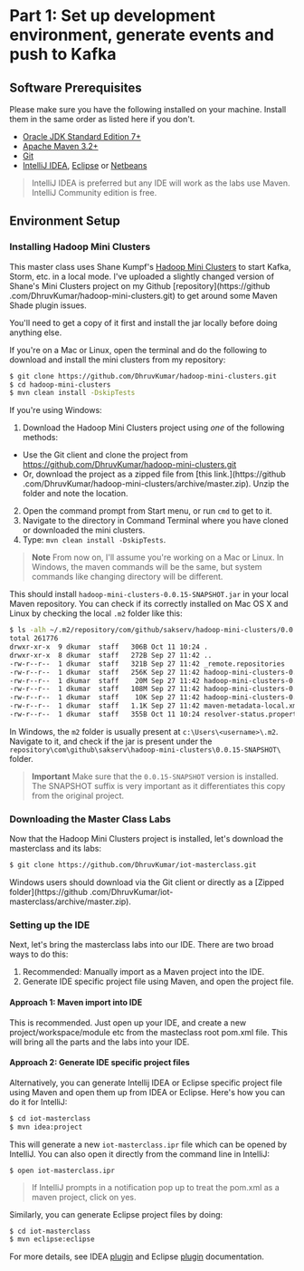 # Part 1: Set up development environment, generate events and push to Kafka

## Software Prerequisites 

Please make sure you have the following installed on your machine. Install them in the same order as listed here if you 
don't.

  * [Oracle JDK Standard Edition 7+](http://www.oracle.com/technetwork/java/javase/downloads/index.html)
  * [Apache Maven 3.2+](https://maven.apache.org/download.cgi)
  * [Git](https://git-scm.com/downloads)
  * [IntelliJ IDEA](https://www.jetbrains.com/idea/download/), [Eclipse](https://eclipse.org/downloads/) or [Netbeans](https://netbeans.org/downloads/)
  
> IntelliJ IDEA is preferred but any IDE will work as the labs use Maven. IntelliJ Community edition is free. 

## Environment Setup

### Installing Hadoop Mini Clusters
 
This master class uses Shane Kumpf's [Hadoop Mini Clusters](https://github.com/sakserv/hadoop-mini-clusters) to start Kafka, Storm, etc. in a local mode. I've 
uploaded a slightly changed version of Shane's Mini Clusters project on my Github [repository](https://github
.com/DhruvKumar/hadoop-mini-clusters.git) to get around some Maven Shade plugin issues.
 
You'll need to get a copy of it first and install the jar locally before doing anything else. 

If you're on a Mac or Linux, open the terminal and do the following to download and install the mini clusters from my
 repository:

```bash
$ git clone https://github.com/DhruvKumar/hadoop-mini-clusters.git
$ cd hadoop-mini-clusters
$ mvn clean install -DskipTests
```

If you're using Windows:

1. Download the Hadoop Mini Clusters project using _one_ of the following methods:
 * Use the Git client and clone the project from https://github.com/DhruvKumar/hadoop-mini-clusters.git
 * Or, download the project as a zipped file from [this link.](https://github
 .com/DhruvKumar/hadoop-mini-clusters/archive/master.zip). Unzip the folder and note the location.
2. Open the command prompt from Start menu, or run `cmd` to get to it.
3. Navigate to the directory in Command Terminal where you have cloned or downloaded the mini clusters.
4. Type: `mvn clean install -DskipTests`. 

> **Note** From now on, I'll assume you're working on a Mac or Linux. In Windows, the maven 
commands will be the same, but system commands like changing directory will be different.

This should install `hadoop-mini-clusters-0.0.15-SNAPSHOT.jar` in your local Maven repository. You can check if its 
correctly installed on Mac OS X and Linux by checking the local `.m2` folder like this:

```bash
$ ls -alh ~/.m2/repository/com/github/sakserv/hadoop-mini-clusters/0.0.15-SNAPSHOT/
total 261776
drwxr-xr-x  9 dkumar  staff   306B Oct 11 10:24 .
drwxr-xr-x  8 dkumar  staff   272B Sep 27 11:42 ..
-rw-r--r--  1 dkumar  staff   321B Sep 27 11:42 _remote.repositories
-rw-r--r--  1 dkumar  staff   256K Sep 27 11:42 hadoop-mini-clusters-0.0.15-SNAPSHOT-javadoc.jar
-rw-r--r--  1 dkumar  staff    20M Sep 27 11:42 hadoop-mini-clusters-0.0.15-SNAPSHOT-sources.jar
-rw-r--r--  1 dkumar  staff   108M Sep 27 11:42 hadoop-mini-clusters-0.0.15-SNAPSHOT.jar
-rw-r--r--  1 dkumar  staff    10K Sep 27 11:42 hadoop-mini-clusters-0.0.15-SNAPSHOT.pom
-rw-r--r--  1 dkumar  staff   1.1K Sep 27 11:42 maven-metadata-local.xml
-rw-r--r--  1 dkumar  staff   355B Oct 11 10:24 resolver-status.properties
```

In Windows, the `m2` folder is usually present at `c:\Users\<username>\.m2`. Navigate to it, and check if the jar is 
present under the `repository\com\github\sakserv\hadoop-mini-clusters\0.0.15-SNAPSHOT\` folder.

> **Important** Make sure that the `0.0.15-SNAPSHOT` version is installed. The SNAPSHOT suffix is very important as it 
differentiates this copy from the original project.
 
### Downloading the Master Class Labs

Now that the Hadoop Mini Clusters project is installed, let's download the masterclass and its labs: 

```bash
$ git clone https://github.com/DhruvKumar/iot-masterclass.git
```

Windows users should download via the Git client or directly as a [Zipped folder](https://github
.com/DhruvKumar/iot-masterclass/archive/master.zip).
 

### Setting up the IDE

Next, let's bring the masterclass labs into our IDE. There are two broad ways to do this:

1. Recommended: Manually import as a Maven project into the IDE.
2. Generate IDE specific project file using Maven, and open the project file.

#### Approach 1: Maven import into IDE

This is recommended. Just open up your IDE, and create a new project/workspace/module etc from the masteclass root 
pom.xml file. This will bring all the parts and the labs into your IDE.

#### Approach 2: Generate IDE specific project files

Alternatively, you can generate Intellij IDEA or Eclipse specific project file using Maven and open them up from IDEA
 or Eclipse. Here's how you can do it for IntelliJ:
 
```bash
$ cd iot-masterclass
$ mvn idea:project
```
This will generate a new `iot-masterclass.ipr` file which can be opened by IntelliJ. You can also open it directly 
from the command line in IntelliJ:

```
$ open iot-masterclass.ipr
```

> If IntelliJ prompts in a notification pop up to treat the pom.xml as a maven project, click on yes.

Similarly, you can generate Eclipse project files by doing:

```bash
$ cd iot-masterclass
$ mvn eclipse:eclipse
```

For more details, see IDEA [plugin](https://maven.apache.org/plugins/maven-idea-plugin/) and Eclipse [plugin](https://maven.apache.org/plugins/maven-eclipse-plugin/) 
documentation.


